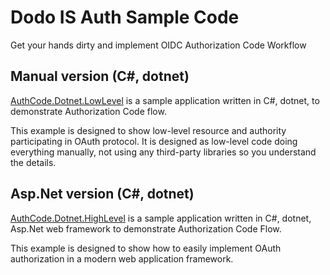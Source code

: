 # Dodo IS Auth Sample Code
Get your hands dirty and implement OIDC Authorization Code Workflow

##  Manual version (C#, dotnet)
[AuthCode.Dotnet.LowLevel](src/AuthCode.Dotnet.LowLevel/README.md) is a sample application written in C#, dotnet,
to demonstrate Authorization Code flow.

This example is designed to show low-level resource and authority participating in OAuth protocol.
It is designed as low-level code doing everything manually, not using any third-party libraries so you understand the details.

## Asp.Net version (C#, dotnet)
[AuthCode.Dotnet.HighLevel](src/AuthCode.Dotnet.HighLevel/README.md) is a sample application written in C#, dotnet, Asp.Net web framework to demonstrate Authorization Code Flow.

This example is designed to show how to easily implement OAuth authorization in a modern web application framework.